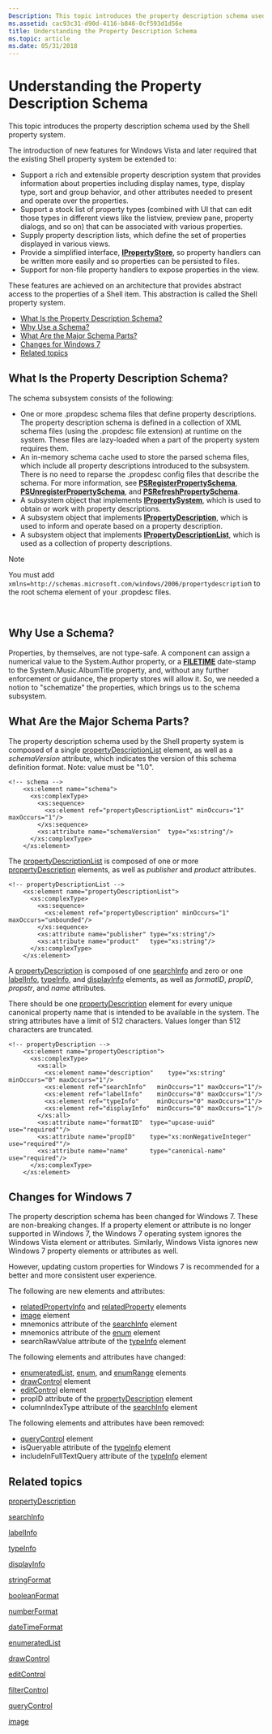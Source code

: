 ```yaml
---
Description: This topic introduces the property description schema used by the Shell property system.
ms.assetid: cac93c31-d90d-4116-b846-0cf593d1d56e
title: Understanding the Property Description Schema
ms.topic: article
ms.date: 05/31/2018
---
```


# Understanding the Property Description Schema

This topic introduces the property description schema used by the Shell property system.

The introduction of new features for Windows Vista and later required that the existing Shell property system be extended to:

-   Support a rich and extensible property description system that provides information about properties including display names, type, display type, sort and group behavior, and other attributes needed to present and operate over the properties.
-   Support a stock list of property types (combined with UI that can edit those types in different views like the listview, preview pane, property dialogs, and so on) that can be associated with various properties.
-   Supply property description lists, which define the set of properties displayed in various views.
-   Provide a simplified interface, [**IPropertyStore**](https://msdn.microsoft.com/library/Bb761474(v=VS.85).aspx), so property handlers can be written more easily and so properties can be persisted to files.
-   Support for non-file property handlers to expose properties in the view.

These features are achieved on an architecture that provides abstract access to the properties of a Shell item. This abstraction is called the Shell property system.

-   [What Is the Property Description Schema?](#what-is-the-property-description-schema)
-   [Why Use a Schema?](#why-use-a-schema)
-   [What Are the Major Schema Parts?](#what-are-the-major-schema-parts)
-   [Changes for Windows 7](#changes-for-windows-7)
-   [Related topics](#related-topics)

## What Is the Property Description Schema?

The schema subsystem consists of the following:

-   One or more .propdesc schema files that define property descriptions. The property description schema is defined in a collection of XML schema files (using the .propdesc file extension) at runtime on the system. These files are lazy-loaded when a part of the property system requires them.
-   An in-memory schema cache used to store the parsed schema files, which include all property descriptions introduced to the subsystem. There is no need to reparse the .propdesc config files that describe the schema. For more information, see [**PSRegisterPropertySchema**](https://msdn.microsoft.com/library/Bb762087(v=VS.85).aspx), [**PSUnregisterPropertySchema**](https://msdn.microsoft.com/library/Bb762090(v=VS.85).aspx), and [**PSRefreshPropertySchema**](https://msdn.microsoft.com/library/Bb762086(v=VS.85).aspx).
-   A subsystem object that implements [**IPropertySystem**](https://msdn.microsoft.com/library/Bb761437(v=VS.85).aspx), which is used to obtain or work with property descriptions.
-   A subsystem object that implements [**IPropertyDescription**](https://msdn.microsoft.com/library/Bb761561(v=VS.85).aspx), which is used to inform and operate based on a property description.
-   A subsystem object that implements [**IPropertyDescriptionList**](https://msdn.microsoft.com/library/Bb761511(v=VS.85).aspx), which is used as a collection of property descriptions.

> [!Note]  
> You must add `xmlns=http://schemas.microsoft.com/windows/2006/propertydescriptio`n to the root schema element of your .propdesc files.

 

## Why Use a Schema?

Properties, by themselves, are not type-safe. A component can assign a numerical value to the System.Author property, or a [**FILETIME**](https://msdn.microsoft.com/library/ms724284(v=VS.85).aspx) date-stamp to the System.Music.AlbumTitle property, and, without any further enforcement or guidance, the property stores will allow it. So, we needed a notion to "schematize" the properties, which brings us to the schema subsystem.

## What Are the Major Schema Parts?

The property description schema used by the Shell property system is composed of a single [propertyDescriptionList](https://msdn.microsoft.com/library/Bb773882(v=VS.85).aspx) element, as well as a *schemaVersion* attribute, which indicates the version of this schema definition format. Note: value must be "1.0".


```
<!-- schema -->
    <xs:element name="schema">
      <xs:complexType>
        <xs:sequence>
          <xs:element ref="propertyDescriptionList" minOccurs="1" maxOccurs="1"/>
        </xs:sequence>
        <xs:attribute name="schemaVersion"  type="xs:string"/>
      </xs:complexType>
    </xs:element>
```



The [propertyDescriptionList](https://msdn.microsoft.com/library/Bb773882(v=VS.85).aspx) is composed of one or more [propertyDescription](https://msdn.microsoft.com/library/Bb773880(v=VS.85).aspx) elements, as well as *publisher* and *product* attributes.


```
<!-- propertyDescriptionList -->
    <xs:element name="propertyDescriptionList">
      <xs:complexType>
        <xs:sequence>
          <xs:element ref="propertyDescription" minOccurs="1" maxOccurs="unbounded"/>
        </xs:sequence>
        <xs:attribute name="publisher" type="xs:string"/>
        <xs:attribute name="product"   type="xs:string"/>
      </xs:complexType>
    </xs:element>
```



A [propertyDescription](https://msdn.microsoft.com/library/Bb773880(v=VS.85).aspx) is composed of one [searchInfo](https://msdn.microsoft.com/library/Bb773885(v=VS.85).aspx) and zero or one [labelInfo](https://msdn.microsoft.com/library/Bb773876(v=VS.85).aspx), [typeInfo](https://msdn.microsoft.com/library/Bb773889(v=VS.85).aspx), and [displayInfo](https://msdn.microsoft.com/library/Bb773865(v=VS.85).aspx) elements, as well as *formatID*, *propID*, *propstr*, and *name* attributes.

There should be one [propertyDescription](https://msdn.microsoft.com/library/Bb773880(v=VS.85).aspx) element for every unique canonical property name that is intended to be available in the system. The string attributes have a limit of 512 characters. Values longer than 512 characters are truncated.


```
<!-- propertyDescription -->
    <xs:element name="propertyDescription">
      <xs:complexType>
        <xs:all>
          <xs:element name="description"    type="xs:string" minOccurs="0" maxOccurs="1"/>
          <xs:element ref="searchInfo"   minOccurs="1" maxOccurs="1"/>
          <xs:element ref="labelInfo"    minOccurs="0" maxOccurs="1"/>
          <xs:element ref="typeInfo"     minOccurs="0" maxOccurs="1"/>
          <xs:element ref="displayInfo"  minOccurs="0" maxOccurs="1"/>
        </xs:all>
        <xs:attribute name="formatID"  type="upcase-uuid" use="required""/>
        <xs:attribute name="propID"    type="xs:nonNegativeInteger" use="required""/>
        <xs:attribute name="name"      type="canonical-name" use="required"/>
      </xs:complexType>
    </xs:element>
```



## Changes for Windows 7

The property description schema has been changed for Windows 7. These are non-breaking changes. If a property element or attribute is no longer supported in Windows 7, the Windows 7 operating system ignores the Windows Vista element or attributes. Similarly, Windows Vista ignores new Windows 7 property elements or attributes as well.

However, updating custom properties for Windows 7 is recommended for a better and more consistent user experience.

The following are new elements and attributes:

-   [relatedPropertyInfo](https://msdn.microsoft.com/library/Dd798385(v=VS.85).aspx) and [relatedProperty](https://msdn.microsoft.com/library/Dd798384(v=VS.85).aspx) elements
-   [image](https://msdn.microsoft.com/library/Dd798383(v=VS.85).aspx) element
-   mnemonics attribute of the [searchInfo](https://msdn.microsoft.com/library/Bb773885(v=VS.85).aspx) element
-   mnemonics attribute of the [enum](https://msdn.microsoft.com/library/Bb773869(v=VS.85).aspx) element
-   searchRawValue attribute of the [typeInfo](https://msdn.microsoft.com/library/Bb773889(v=VS.85).aspx) element

The following elements and attributes have changed:

-   [enumeratedList](https://msdn.microsoft.com/library/Bb773871(v=VS.85).aspx), [enum](https://msdn.microsoft.com/library/Bb773869(v=VS.85).aspx), and [enumRange](https://msdn.microsoft.com/library/Bb773873(v=VS.85).aspx) elements
-   [drawControl](https://msdn.microsoft.com/library/Bb773866(v=VS.85).aspx) element
-   [editControl](https://msdn.microsoft.com/library/Bb773868(v=VS.85).aspx) element
-   propID attribute of the [propertyDescription](https://msdn.microsoft.com/library/Bb773880(v=VS.85).aspx) element
-   columnIndexType attribute of the [searchInfo](https://msdn.microsoft.com/library/Bb773885(v=VS.85).aspx) element

The following elements and attributes have been removed:

-   [queryControl](https://msdn.microsoft.com/library/Bb773883(v=VS.85).aspx) element
-   isQueryable attribute of the [typeInfo](https://msdn.microsoft.com/library/Bb773889(v=VS.85).aspx) element
-   includeInFullTextQuery attribute of the [typeInfo](https://msdn.microsoft.com/library/Bb773889(v=VS.85).aspx) element

## Related topics

<dl> <dt>

[propertyDescription](https://msdn.microsoft.com/library/Bb773880(v=VS.85).aspx)
</dt> <dt>

[searchInfo](https://msdn.microsoft.com/library/Bb773885(v=VS.85).aspx)
</dt> <dt>

[labelInfo](https://msdn.microsoft.com/library/Bb773876(v=VS.85).aspx)
</dt> <dt>

[typeInfo](https://msdn.microsoft.com/library/Bb773889(v=VS.85).aspx)
</dt> <dt>

[displayInfo](https://msdn.microsoft.com/library/Bb773865(v=VS.85).aspx)
</dt> <dt>

[stringFormat](https://msdn.microsoft.com/library/Bb773886(v=VS.85).aspx)
</dt> <dt>

[booleanFormat](https://msdn.microsoft.com/library/Bb773862(v=VS.85).aspx)
</dt> <dt>

[numberFormat](https://msdn.microsoft.com/library/Bb773877(v=VS.85).aspx)
</dt> <dt>

[dateTimeFormat](https://msdn.microsoft.com/library/Bb773863(v=VS.85).aspx)
</dt> <dt>

[enumeratedList](https://msdn.microsoft.com/library/Bb773871(v=VS.85).aspx)
</dt> <dt>

[drawControl](https://msdn.microsoft.com/library/Bb773866(v=VS.85).aspx)
</dt> <dt>

[editControl](https://msdn.microsoft.com/library/Bb773868(v=VS.85).aspx)
</dt> <dt>

[filterControl](https://msdn.microsoft.com/library/Bb773874(v=VS.85).aspx)
</dt> <dt>

[queryControl](https://msdn.microsoft.com/library/Bb773883(v=VS.85).aspx)
</dt> <dt>

[image](https://msdn.microsoft.com/library/Dd798383(v=VS.85).aspx)
</dt> </dl>

 

 



